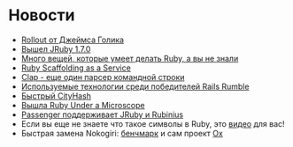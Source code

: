 # Новости
* [Rollout от Джеймса Голика](https://github.com/jamesgolick/rollout/)
* [Вышел JRuby 1.7.0](http://jruby.org/2012/10/22/jruby-1-7-0.html)
* [Много вещей, которые умеет делать Ruby, а вы не знали](https://speakerdeck.com/jeg2/10-things-you-didnt-know-ruby-could-do)
* [Ruby Scaffolding as a Service](http://bristolscaffoldingltd.com/)
* [Clap - еще один парсер командной строки](https://github.com/soveran/clap)
* [Используемые технологии среди победителей Rails Rumble](http://www.dwellable.com/blog/Rails-Rumble-Winners-Gem-Teardown)
* [Быстрый CityHash](http://brainspec.com/blog/2012/10/29/fast-hashing-with-cityhash/)
* [Вышла Ruby Under a Microscope](http://patshaughnessy.net/ruby-under-a-microscope)
* [Passenger поддерживает JRuby и Rubinius](http://blog.phusion.nl/2012/10/30/phusion-passenger-4-0-supports-jruby-rubinius)
* Если вы еще не знаете что такое символы в Ruby, это [видео](http://www.youtube.com/watch?v=mBXGBbEbXZY) для вас!
* Быстрая замена Nokogiri: [бенчмарк](http://www.ohler.com/dev/xml_with_ruby/xml_with_ruby.html) и сам проект [Ox](https://github.com/ohler55/ox)
